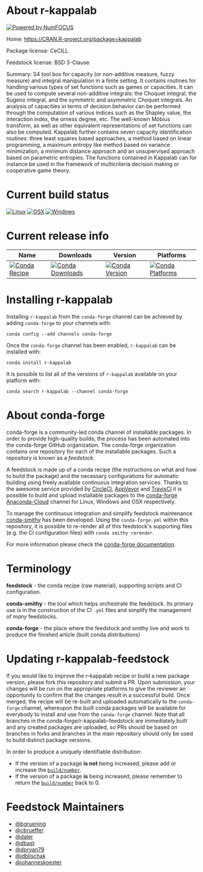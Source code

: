 About r-kappalab
================

[![Powered by NumFOCUS](https://img.shields.io/badge/powered%20by-NumFOCUS-orange.svg?style=flat&colorA=E1523D&colorB=007D8A)](http://numfocus.org)

Home: https://CRAN.R-project.org/package=kappalab

Package license: CeCILL

Feedstock license: BSD 3-Clause

Summary: S4 tool box for capacity (or non-additive measure, fuzzy measure) and integral manipulation in a finite setting. It contains routines for handling various types of set functions such as games or capacities. It can be used to compute several non-additive integrals: the Choquet integral, the Sugeno integral, and the symmetric and asymmetric Choquet integrals. An analysis of capacities in terms of decision behavior can be performed through the computation of various indices such as the Shapley value, the interaction index, the orness degree, etc. The well-known Möbius transform, as well as other equivalent representations of set functions can also be computed. Kappalab further contains seven capacity identification routines: three least squares based approaches, a method based on linear programming, a maximum entropy like method based on variance minimization, a minimum distance approach and an unsupervised approach based on parametric entropies. The functions contained in Kappalab can for instance be used in the framework of multicriteria decision making or cooperative game theory.



Current build status
====================

[![Linux](https://img.shields.io/circleci/project/github/conda-forge/r-kappalab-feedstock/master.svg?label=Linux)](https://circleci.com/gh/conda-forge/r-kappalab-feedstock)
[![OSX](https://img.shields.io/travis/conda-forge/r-kappalab-feedstock/master.svg?label=macOS)](https://travis-ci.org/conda-forge/r-kappalab-feedstock)
[![Windows](https://img.shields.io/appveyor/ci/conda-forge/r-kappalab-feedstock/master.svg?label=Windows)](https://ci.appveyor.com/project/conda-forge/r-kappalab-feedstock/branch/master)

Current release info
====================

| Name | Downloads | Version | Platforms |
| --- | --- | --- | --- |
| [![Conda Recipe](https://img.shields.io/badge/recipe-r--kappalab-green.svg)](https://anaconda.org/conda-forge/r-kappalab) | [![Conda Downloads](https://img.shields.io/conda/dn/conda-forge/r-kappalab.svg)](https://anaconda.org/conda-forge/r-kappalab) | [![Conda Version](https://img.shields.io/conda/vn/conda-forge/r-kappalab.svg)](https://anaconda.org/conda-forge/r-kappalab) | [![Conda Platforms](https://img.shields.io/conda/pn/conda-forge/r-kappalab.svg)](https://anaconda.org/conda-forge/r-kappalab) |

Installing r-kappalab
=====================

Installing `r-kappalab` from the `conda-forge` channel can be achieved by adding `conda-forge` to your channels with:

```
conda config --add channels conda-forge
```

Once the `conda-forge` channel has been enabled, `r-kappalab` can be installed with:

```
conda install r-kappalab
```

It is possible to list all of the versions of `r-kappalab` available on your platform with:

```
conda search r-kappalab --channel conda-forge
```


About conda-forge
=================

conda-forge is a community-led conda channel of installable packages.
In order to provide high-quality builds, the process has been automated into the
conda-forge GitHub organization. The conda-forge organization contains one repository
for each of the installable packages. Such a repository is known as a *feedstock*.

A feedstock is made up of a conda recipe (the instructions on what and how to build
the package) and the necessary configurations for automatic building using freely
available continuous integration services. Thanks to the awesome service provided by
[CircleCI](https://circleci.com/), [AppVeyor](https://www.appveyor.com/)
and [TravisCI](https://travis-ci.org/) it is possible to build and upload installable
packages to the [conda-forge](https://anaconda.org/conda-forge)
[Anaconda-Cloud](https://anaconda.org/) channel for Linux, Windows and OSX respectively.

To manage the continuous integration and simplify feedstock maintenance
[conda-smithy](https://github.com/conda-forge/conda-smithy) has been developed.
Using the ``conda-forge.yml`` within this repository, it is possible to re-render all of
this feedstock's supporting files (e.g. the CI configuration files) with ``conda smithy rerender``.

For more information please check the [conda-forge documentation](https://conda-forge.org/docs/).

Terminology
===========

**feedstock** - the conda recipe (raw material), supporting scripts and CI configuration.

**conda-smithy** - the tool which helps orchestrate the feedstock.
                   Its primary use is in the construction of the CI ``.yml`` files
                   and simplify the management of *many* feedstocks.

**conda-forge** - the place where the feedstock and smithy live and work to
                  produce the finished article (built conda distributions)


Updating r-kappalab-feedstock
=============================

If you would like to improve the r-kappalab recipe or build a new
package version, please fork this repository and submit a PR. Upon submission,
your changes will be run on the appropriate platforms to give the reviewer an
opportunity to confirm that the changes result in a successful build. Once
merged, the recipe will be re-built and uploaded automatically to the
`conda-forge` channel, whereupon the built conda packages will be available for
everybody to install and use from the `conda-forge` channel.
Note that all branches in the conda-forge/r-kappalab-feedstock are
immediately built and any created packages are uploaded, so PRs should be based
on branches in forks and branches in the main repository should only be used to
build distinct package versions.

In order to produce a uniquely identifiable distribution:
 * If the version of a package **is not** being increased, please add or increase
   the [``build/number``](https://conda.io/docs/user-guide/tasks/build-packages/define-metadata.html#build-number-and-string).
 * If the version of a package **is** being increased, please remember to return
   the [``build/number``](https://conda.io/docs/user-guide/tasks/build-packages/define-metadata.html#build-number-and-string)
   back to 0.

Feedstock Maintainers
=====================

* [@bgruening](https://github.com/bgruening/)
* [@cbrueffer](https://github.com/cbrueffer/)
* [@daler](https://github.com/daler/)
* [@dbast](https://github.com/dbast/)
* [@dpryan79](https://github.com/dpryan79/)
* [@jdblischak](https://github.com/jdblischak/)
* [@johanneskoester](https://github.com/johanneskoester/)

